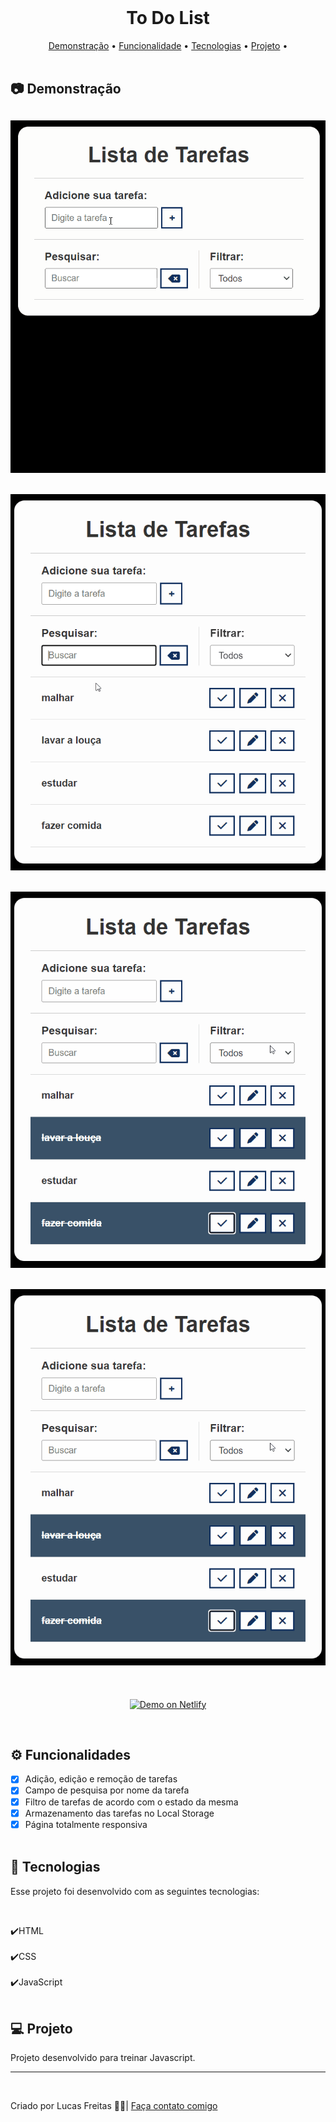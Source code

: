 <br>

<h1 align="center"> To Do List</h1>

<p align="center">
    <a href="#demo"> Demonstração</a> •
    <a href="#func"> Funcionalidade</a> •
    <a href="#tec"> Tecnologias</a> •
    <a href="#projeto"> Projeto</a> •
    <br> <br>

<h2 id="demo"> 📷 Demonstração </h2>

<h2 align="center"> <img alt="Readme" title="Readme" IsAnimationPlaying="True" src="/img/1.gif"> </h2>
<h2 align="center"> <img alt="Readme" title="Readme" src="/img/2.gif"> </h2>
<h2 align="center"> <img alt="Readme" title="Readme" src="/img/3.gif"> </h2>
<h2 align="center"> <img alt="Readme" title="Readme" src="/img/4.gif"> </h2>

<br>
<p align="center">
<a href="https://delightful-sunshine-c419b6.netlify.app">
<img alt="Demo on Netlify" src="https://camo.githubusercontent.com/ac1874f2d238a366bfcca7e41914f188748426c3f66d3487fe1ad022e3f24039/68747470733a2f2f7265732e636c6f7564696e6172792e636f6d2f6c756b656d6f72616c65732f696d6167652f75706c6f61642f76313536333034333439352f726561646d655f6c6f676f732f64656d6f5f6f6e5f6e65746c6966795f626275766a7a2e706e67" data-canonical-src="https://res.cloudinary.com/lukemorales/image/upload/v1563043495/readme_logos/demo_on_netlify_bbuvjz.png" style="max-width: 100%;">
</a></p>
<br>

<h2 id="func"> ⚙ Funcionalidades </h2>

- [x] Adição, edição e remoção de tarefas <br>
- [x] Campo de pesquisa por nome da tarefa </br>
- [x] Filtro de tarefas de acordo com o estado da mesma</br>
- [x] Armazenamento das tarefas no Local Storage <br>
- [x] Página totalmente responsiva <br><br>

<h2 id="tec"> 🚀 Tecnologias </h2>

<p> Esse projeto foi desenvolvido com as seguintes tecnologias: </p><br>

✔️HTML<br><br>
✔️CSS<br><br>
✔️JavaScript<br><br>

<h2 id="projeto"> 💻 Projeto </h2>

<p>Projeto desenvolvido para treinar Javascript.</p>

<hr>
<br>
<p> Criado por Lucas Freitas 🖖🏽| <a href="https://www.linkedin.com/in/lucasfreitas01/"> Faça contato comigo </a> <p>
